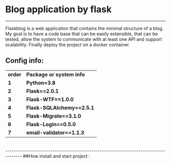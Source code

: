  # Blog application by flask
 -------------------------------------------------------------------------------------------------------------------------------------
 <p> Flaskblog is a web application that contains the minimal structure of a blog. My goal is to have a code base that can be easily extensible, that can be tested, allow the system to communicate with at least one API and support scalability. Finally deploy the project on a docker container.</p>
 
 ## Config info: <br>
 <p>
 <table><tr>
 <td><strong>order</strong></td>
 <td><strong>Package or system info </strong></td>
 </tr>
 <tr>
 <td><strong>1</strong></td>
 <td><strong>Python=3.8</strong></td>
 </tr>
 <tr>
 <td><strong>2</strong></td>
 <td><strong>Flask==2.0.1</strong></td>
 </tr>
  <tr>
 <td><strong>3</strong></td>
 <td><strong>Flask-WTF==1.0.0</strong></td>
 </tr>
 <tr>
 <td><strong>4</strong></td>
 <td><strong>Flask-SQLAlchemy==2.5.1</strong></td>
 </tr>
 <tr>
 <td><strong>5</strong></td>
 <td><strong> Flask-Migrate==3.1.0</strong></td>
 </tr>
 <tr>
 <td><strong>6</strong></td>
 <td><strong>Flask-Login==0.5.0</strong></td>
 </tr>
  <tr>
 <td><strong>7</strong></td>
 <td><strong>email-validator==1.1.3</strong></td>
 </tr>
</table>
  <br>
  --------------------------------------------------------------------------------------
  ##How install and start project :
